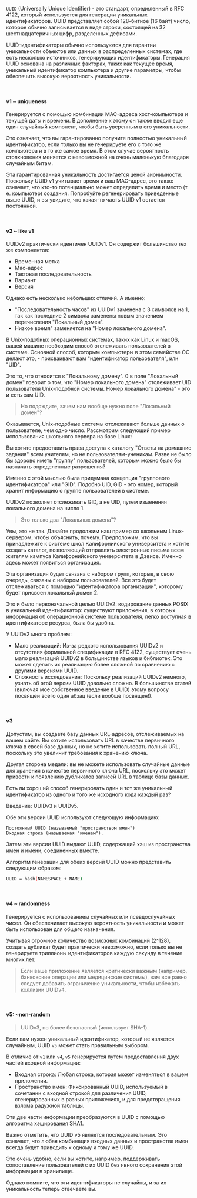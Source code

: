 `UUID` (Universally Unique Identifier) - это стандарт, определенный в RFC 4122, который используется для генерации уникальных идентификаторов. UUID представляет собой 128-битное (16 байт) число, которое обычно записывается в виде строки, состоящей из 32 шестнадцатеричных цифр, разделенных дефисами.

UUID-идентификаторы обычно используются для гарантии уникальности объектов или данных в распределенных системах, где есть несколько источников, генерирующих идентификаторы. Генерация UUID основана на различных факторах, таких как текущее время, уникальный идентификатор компьютера и другие параметры, чтобы обеспечить высокую вероятность уникальности.

<br />

#### v1 ~ uniqueness
Генерируется с помощью комбинации MAC-адреса хост-компьютера и текущей даты и времени. В дополнение к этому он также вводит еще один случайный компонент, чтобы быть уверенным в его уникальности.

Это означает, что вы гарантированно получите полностью уникальный идентификатор, если только вы не генерируете его с того же компьютера и в то же самое время. В этом случае вероятность столкновения меняется с невозможной на очень маленькую благодаря случайным битам.

Эта гарантированная уникальность достигается ценой анонимности. Поскольку UUID v1 учитывает время и ваш MAC-адрес, это также означает, что кто-то потенциально может определить время и место (т. е. компьютер) создания. Попробуйте регенерировать приведенные выше UUID, и вы увидите, что какая-то часть UUID v1 остается постоянной.

<br />


#### v2 ~ like v1
UUIDv2 практически идентичен UUIDv1. Он содержит большинство тех же компонентов:
- Временная метка
- Mac-адрес
- Тактовая последовательность
- Вариант
- Версия

Однако есть несколько небольших отличий. А именно:
- "Последовательность часов" из UUIDv1 заменена с 3 символов на 1, так как последние 2 символа заменены новым значением перечисления "Локальный домен".
- Низкое время" заменяется на "Номер локального домена".

В Unix-подобных операционных системах, таких как Linux и macOS, вашей машине необходим способ отслеживать пользователей в системе. Основной способ, которым компьютеры в этом семействе ОС делают это, - присваивают вам "идентификатор пользователя", или "UID".

Это то, что относится к "Локальному домену". 0 в поле "Локальный домен" говорит о том, что "Номер локального домена" отслеживает UID пользователя Unix-подобной системы. Номер локального домена" - это и есть сам UID.

>Но подождите, зачем нам вообще нужно поле "Локальный домен"?

Оказывается, Unix-подобные системы отслеживают больше данных о пользователе, чем одно число. Рассмотрим следующий пример использования школьного сервера на базе Linux:

Вы хотите предоставить права доступа к каталогу "Ответы на домашние задания" всем учителям, но не пользователям-ученикам. Разве не было бы здорово иметь "группу" пользователей, которым можно было бы назначать определенные разрешения?

Именно с этой мыслью была придумана концепция "группового идентификатора" или "GID". Подобно UID, GID - это номер, который хранит информацию о группе пользователей в системе.

UUIDv2 позволяет отслеживать GID, а не UID, путем изменения локального домена на число 1.

>Это только два "Локальных домена"?

Увы, это не так. Давайте продолжим наш пример со школьным Linux-сервером, чтобы объяснить, почему. Предположим, что вы принадлежите к системе школ Калифорнийского университета и хотите создать каталог, позволяющий отправлять электронные письма всем жителям кампуса Калифорнийского университета в Дэвисе. Именно здесь может появиться организация.

Эта организация будет связана с набором групп, которые, в свою очередь, связаны с набором пользователей. Все это будет отслеживаться с помощью "идентификатора организации", которому будет присвоен локальный домен 2.

Это и было первоначальной целью UUIDv2: кодирование данных POSIX в уникальный идентификатор: существуют приложения, в которых информация об операционной системе пользователя, легко доступная в идентификаторе ресурса, была бы удобна.

У UUIDv2 много проблем:
- Мало реализаций: Из-за редкого использования UUIDv2 и отсутствия формальной спецификации в RFC 4122, существует очень мало реализаций UUIDv2 в большинстве языков и библиотек. Это может сделать их реализацию более сложной по сравнению с другими версиями UUID.
- Сложность исследования: Поскольку реализаций UUIDv2 немного, узнать об этой версии UUID довольно сложно. В большинстве статей (включая мое собственное введение в UUID) этому вопросу посвящен всего один абзац (если вообще посвящен!).

<br />


#### v3

Допустим, вы создаете базу данных URL-адресов, отслеживаемых на вашем сайте. Вы хотите использовать URL в качестве первичного ключа в своей базе данных, но не хотите использовать полный URL, поскольку это увеличит требования к хранению ключа.

Другая сторона медали: вы не можете использовать случайные данные для хранения в качестве первичного ключа URL, поскольку это может привести к появлению дубликатов записей URL в таблице базы данных.

Есть ли хороший способ генерировать один и тот же уникальный идентификатор из одного и того же исходного кода каждый раз?

Введение: UUIDv3 и UUIDv5.

Обе эти версии UUID используют следующую информацию:

    Постоянный UUID (называемый "пространством имен")
    Входная строка (называемая "именем").

Затем эти версии UUID выдают UUID, содержащий хэш из пространства имен и имени, соединенных вместе.

Алгоритм генерации для обеих версий UUID можно представить следующим образом:

```bash
UUID = hash(NAMESPACE + NAME)
```

<br />


#### v4 ~ randomness
Генерируется с использованием случайных или псевдослучайных чисел. Он обеспечивает высокую вероятность уникальности и может быть использован для общего назначения.

Учитывая огромное количество возможных комбинаций (2^128), создать дубликат будет практически невозможно, если только вы не генерируете триллионы идентификаторов каждую секунду в течение многих лет.

> Если ваше приложение является критически важным (например, банковские операции или медицинские системы), вам все равно следует добавить ограничение уникальности, чтобы избежать коллизии UUIDv4.

<br />

#### v5: ~non-random
>UUIDv3, но более безопасный (использует SHA-1).

Если вам нужен уникальный идентификатор, который не является случайным, UUID `v5` может стать правильным выбором.

В отличие от `v1` или `v4`, `v5` генерируется путем предоставления двух частей входной информации:

- Входная строка: Любая строка, которая может изменяться в вашем приложении.
- Пространство имен: Фиксированный UUID, используемый в сочетании с входной строкой для различения UUID, сгенерированных в разных приложениях, и для предотвращения взлома радужной таблицы.

Эти две части информации преобразуются в UUID с помощью алгоритма хэширования SHA1.

Важно отметить, что UUID v5 является последовательным. Это означает, что любая комбинация входных данных и пространства имен всегда будет приводить к одному и тому же UUID.

Это очень удобно, если вы хотите, например, поддерживать сопоставление пользователей с их UUID без явного сохранения этой информации в хранилище.

Однако помните, что эти идентификаторы не случайны, и за их уникальность теперь отвечаете вы.
